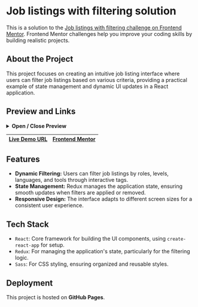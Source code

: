 # Job listings with filtering solution

This is a solution to the [Job listings with filtering challenge on Frontend Mentor](https://www.frontendmentor.io/challenges/job-listings-with-filtering-ivstIPCt). Frontend Mentor challenges help you improve your coding skills by building realistic projects.

## About the Project

This project focuses on creating an intuitive job listing interface where users can filter job listings based on various criteria, providing a practical example of state management and dynamic UI updates in a React application.

## Preview and Links

<details>
<summary><b>Open / Close Preview</b></summary>
<br>

![](./src/images/screenshot.png)

<br>
</details>

| [Live Demo URL](https://ionstici.github.io/job-listings-with-filtering) | [Frontend Mentor](https://www.frontendmentor.io/solutions/job-listings-with-filtering-IEMYrLnPZE) |
| ----------------------------------------------------------------------- | ------------------------------------------------------------------------------------------------- |

## Features

-   **Dynamic Filtering:** Users can filter job listings by roles, levels, languages, and tools through interactive tags.
-   **State Management:** Redux manages the application state, ensuring smooth updates when filters are applied or removed.
-   **Responsive Design:** The interface adapts to different screen sizes for a consistent user experience.

## Tech Stack

-   `React`: Core framework for building the UI components, using `create-react-app` for setup.
-   `Redux`: For managing the application's state, particularly for the filtering logic.
-   `Sass`: For CSS styling, ensuring organized and reusable styles.

## Deployment

This project is hosted on **GitHub Pages**.
